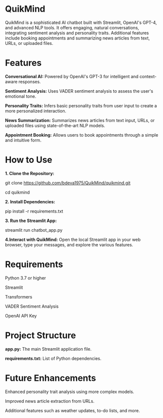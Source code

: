 # QuikMind
QuikMind is a sophisticated AI chatbot built with Streamlit, OpenAI's GPT-4, and advanced NLP tools. It offers engaging, natural conversations, integrating sentiment analysis and personality traits. Additional features include booking appointments and summarizing news articles from text, URLs, or uploaded files.

# Features
**Conversational AI:** Powered by OpenAI's GPT-3 for intelligent and context-aware responses.

**Sentiment Analysis:** Uses VADER sentiment analysis to assess the user's emotional tone.

**Personality Traits:** Infers basic personality traits from user input to create a more personalized interaction.

**News Summarization:** Summarizes news articles from text input, URLs, or uploaded files using state-of-the-art NLP models.

**Appointment Booking:** Allows users to book appointments through a simple and intuitive form.

# How to Use
**1. Clone the Repository:**

git clone https://github.com/bdeva1975/QuikMind/quikmind.git

cd quikmind

**2. Install Dependencies:**

pip install -r requirements.txt

**3. Run the Streamlit App:**

streamlit run chatbot_app.py

**4.Interact with QuikMind:** Open the local Streamlit app in your web browser, type your messages, and explore the various features.

# Requirements

Python 3.7 or higher

Streamlit

Transformers

VADER Sentiment Analysis

OpenAI API Key

# Project Structure

**app.py:** The main Streamlit application file.

**requirements.txt:** List of Python dependencies.

# Future Enhancements

Enhanced personality trait analysis using more complex models.

Improved news article extraction from URLs.

Additional features such as weather updates, to-do lists, and more.
